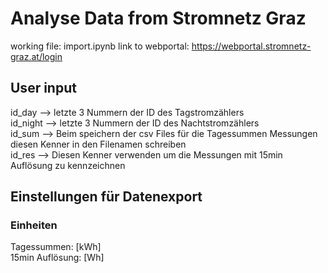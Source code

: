 # Analyse Data from Stromnetz Graz 
working file: import.ipynb
link to webportal: https://webportal.stromnetz-graz.at/login
## User input
id_day --> letzte 3 Nummern der ID des Tagstromzählers  
id_night --> letzte 3 Nummern der ID des Nachtstromzählers  
id_sum --> Beim speichern der csv Files für die Tagessummen Messungen diesen Kenner in den Filenamen schreiben  
id_res --> Diesen Kenner verwenden um die Messungen mit 15min Auflösung zu kennzeichnen  

## Einstellungen für Datenexport
### Einheiten
Tagessummen: [kWh]  
15min Auflösung: [Wh]